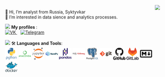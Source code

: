 <img src="https://static.wikia.nocookie.net/shovelknight/images/2/24/Rash.gif/revision/latest/scale-to-width/360?cb=20180411134938" style="max-width: 100%;" align="right" height="200">

<div id="header" align="left">

   👋 Hi, I’m analyst from Russia, Syktyvkar
   <br>
   👀 I’m interested in data sience and analytics processes.
   
</div>

<img src='https://64.media.tumblr.com/e7f188db1eab3696c0e105444ec15621/e630606109eee0f9-7b/s2048x3072/eb03537725c27c3ee7ccac818f9a88f8b10989dd.pnj' width="500">
      <b>My profiles   </b>:
<div id="SM" align="left">

   <a target="_blank" class="example-0" href="https://vk.com/id1902139"> 
   <img src='https://vsekortiki.ru/img/vk.png', height="40", alt = "VK", text-decoration=none>
   </a>
   &ensp;
   <a class="example-0" href="https://t.me/AntonZaboev"> 
   <img src='https://static.tildacdn.com/tild3861-3935-4838-a565-376334646464/telegram-logo_1.png', height="40", alt = "Telegram">
   </a>
</div>
   <br>
<img src='https://64.media.tumblr.com/e7f188db1eab3696c0e105444ec15621/e630606109eee0f9-7b/s2048x3072/eb03537725c27c3ee7ccac818f9a88f8b10989dd.pnj' width="500">
🛠️ <b>Languages and Tools</b>:
   <br>
<div dir="auto">
  <a target="_blank" rel="noopener noreferrer" href="https://github.com/devicons/devicon/blob/master/icons/python/python-original-wordmark.svg"><img src="https://github.com/devicons/devicon/raw/master/icons/python/python-original-wordmark.svg" title="Python" width="40" height="40" style="max-width: 100%;"></a> 
  <a target="_blank" rel="noopener noreferrer" href="https://github.com/devicons/devicon/blob/master/icons/anaconda/anaconda-original-wordmark.svg"><img src="https://github.com/devicons/devicon/raw/master/icons/anaconda/anaconda-original-wordmark.svg" title="Anaconda" width="40" height="40" style="max-width: 100%;"></a> 
  <a target="_blank" rel="noopener noreferrer" href="https://github.com/devicons/devicon/blob/master/icons/jupyter/jupyter-original-wordmark.svg"><img src="https://github.com/devicons/devicon/raw/master/icons/jupyter/jupyter-original-wordmark.svg" title="Jupyter" width="40" height="40" style="max-width: 100%;"></a> 
  <a target="_blank" rel="noopener noreferrer" href="https://github.com/devicons/devicon/blob/master/icons/numpy/numpy-original-wordmark.svg"><img src="https://github.com/devicons/devicon/raw/master/icons/numpy/numpy-original-wordmark.svg" title="NumPy" width="40" height="40" style="max-width: 100%;"></a> 
  <a target="_blank" rel="noopener noreferrer" href="https://github.com/devicons/devicon/blob/master/icons/pandas/pandas-original-wordmark.svg"><img src="https://github.com/devicons/devicon/raw/master/icons/pandas/pandas-original-wordmark.svg" title="Pandas" alt="Pandas" width="40" height="40" style="max-width: 100%;"></a> 
  <a target="_blank" rel="noopener noreferrer" href="https://github.com/devicons/devicon/blob/master/icons/sqlalchemy/sqlalchemy-original-wordmark.svg"><img src="https://github.com/devicons/devicon/raw/master/icons/sqlalchemy/sqlalchemy-original-wordmark.svg" title="SQLAlchemy" alt="SQLAlchemy" width="40" height="40" style="max-width: 100%;"></a> 
  <a target="_blank" rel="noopener noreferrer" href="https://github.com/devicons/devicon/blob/master/icons/postgresql/postgresql-original-wordmark.svg"><img src="https://github.com/devicons/devicon/raw/master/icons/postgresql/postgresql-original-wordmark.svg" title="PostgreSQL" alt="PostgreSQL" width="40" height="40" style="max-width: 100%;"></a> 
  <a target="_blank" rel="noopener noreferrer" href="https://github.com/devicons/devicon/blob/master/icons/git/git-original-wordmark.svg"><img src="https://github.com/devicons/devicon/raw/master/icons/git/git-original-wordmark.svg" title="Git" width="40" height="40" style="max-width: 100%;"></a> 
  <a target="_blank" rel="noopener noreferrer" href="https://github.com/devicons/devicon/blob/master/icons/github/github-original-wordmark.svg"><img src="https://github.com/devicons/devicon/raw/master/icons/github/github-original-wordmark.svg" title="GitHub" width="40" height="40" style="max-width: 100%;"></a> 
  <a target="_blank" rel="noopener noreferrer" href="https://github.com/devicons/devicon/blob/master/icons/gitlab/gitlab-original-wordmark.svg"><img src="https://github.com/devicons/devicon/raw/master/icons/gitlab/gitlab-original-wordmark.svg" title="GitLab" width="40" height="40" style="max-width: 100%;"></a> 
  <a target="_blank" rel="noopener noreferrer" href="https://github.com/devicons/devicon/blob/master/icons/markdown/markdown-original.svg"><img src="https://github.com/devicons/devicon/raw/master/icons/markdown/markdown-original.svg" title="Markdown" width="40" height="40" style="max-width: 100%;"></a> 
  <a target="_blank" rel="noopener noreferrer" href="https://github.com/devicons/devicon/blob/master/icons/docker/docker-original-wordmark.svg"><img src="https://github.com/devicons/devicon/raw/master/icons/docker/docker-original-wordmark.svg" title="Docker" width="40" height="40" style="max-width: 100%;"></a> 
</div>
